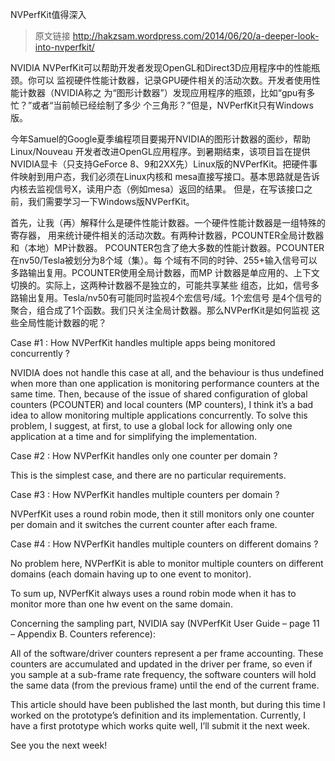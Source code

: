 NVPerfKit值得深入

> 原文链接 http://hakzsam.wordpress.com/2014/06/20/a-deeper-look-into-nvperfkit/

NVIDIA NVPerfKit可以帮助开发者发现OpenGL和Direct3D应用程序中的性能瓶颈。你可以
监视硬件性能计数器，记录GPU硬件相关的活动次数。开发者使用性能计数器（NVIDIA称之
为“图形计数器”）发现应用程序的瓶颈，比如“gpu有多忙？”或者“当前帧已经绘制了多少
个三角形？”但是，NVPerfKit只有Windows版。

今年Samuel的Google夏季编程项目要揭开NVIDIA的图形计数器的面纱，帮助Linux/Nouveau
开发者改进OpenGL应用程序。到暑期结束，该项目旨在提供NVIDIA显卡（只支持GeForce 
8、9和2XX先）Linux版的NVPerfKit。把硬件事件映射到用户态，我们必须在Linux内核和
mesa直接写接口。基本思路就是告诉内核去监视信号X，读用户态（例如mesa）返回的结果。
但是，在写该接口之前，我们需要学习一下Windows版NVPerfKit。

首先，让我（再）解释什么是硬件性能计数器。一个硬件性能计数器是一组特殊的寄存器，
用来统计硬件相关的活动次数。有两种计数器，PCOUNTER全局计数器和（本地）MP计数器。
PCOUNTER包含了绝大多数的性能计数器。PCOUNTER在nv50/Tesla被划分为8个域（集）。每
个域有不同的时钟、255+输入信号可以多路输出复用。PCOUNTER使用全局计数器，而MP
计数器是单应用的、上下文切换的。实际上，这两种计数器不是独立的，可能共享某些
组态，比如，信号多路输出复用。Tesla/nv50有可能同时监视4个宏信号/域。1个宏信号
是4个信号的聚合，组合成了1个函数。我们只关注全局计数器。那么NVPerfKit是如何监视
这些全局性能计数器的呢？

Case #1 : How NVPerfKit handles multiple apps being monitored concurrently ?

NVIDIA does not handle this case at all, and the behaviour is thus undefined when more than one application is monitoring performance counters at the same time. Then, because of the issue of shared configuration of global counters (PCOUNTER) and local counters (MP counters), I think it’s a bad idea to allow monitoring multiple applications concurrently. To solve this problem, I suggest, at first, to use a global lock for allowing only one application at a time and for simplifying the implementation.

Case #2 : How NVPerfKit handles only one counter per domain ?

This is the simplest case, and there are no particular requirements.

Case #3 : How NVPerfKit handles multiple counters per domain ?

NVPerfKit uses a round robin mode, then it still monitors only one counter per domain and it switches the current counter after each frame.

Case #4 : How NVPerfKit handles multiple counters on different domains ?

No problem here, NVPerfKit is able to monitor multiple counters on different domains (each domain having up to one event to monitor).

To sum up, NVPerfKit always uses a round robin mode when it has to monitor more than one hw event on the same domain.

Concerning the sampling part, NVIDIA say (NVPerfKit User Guide – page 11 – Appendix B. Counters reference):

All of the software/driver counters represent a per frame accounting. These counters are accumulated and updated in the driver per frame, so even if you sample at a sub-frame rate frequency, the software counters will hold the same data (from the previous frame) until the end of the current frame.

This article should have been published the last month, but during this time I worked on the prototype’s definition and its implementation. Currently, I have a first prototype which works quite well, I’ll submit it the next week.

See you the next week!

